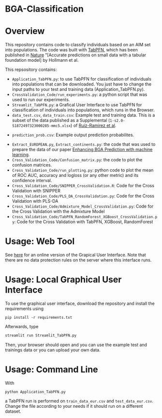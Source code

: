 # BGA-Classification

# Overview

This repository contains code to classify individuals based on an AIM set into populations. The code was built with [TabPFN](https://github.com/PriorLabs/tabpfn#-license), which has been published in [Nature]() "[Accurate predictions on small data with a tabular foundation model] by Hollmann et al.  <br>

This repsository contains:

* `Application_TabPFN.py`: to use TabPFN for classification of individuals into populations that can be downloaded. You just have to change the input paths to your test and training data (Application_TabPFN.py).
* `CrossValidation_Code/run_experiments.py`: a python script that was used to run our experiments.
* `Streamlit_TabPFN.py`: a  Grafical User Interface to use TabPFN for classification of individuals into populations, which runs in the Browser.  
* `data_test.csv`, `data_train.csv`: Example test and training data. This is a subset of the data published as a Supplemental (`1-s2.0-S1872497323000285-mmc5.xlsx`) of [Ruiz-Ramirez et al](https://pubmed.ncbi.nlm.nih.gov/36917866/).
- `prediction_prob.csv`: Example output prediction probabilites. <br>
* `Extract_EUROPEAN.py`, `Extract_continents.py`: the code that was used to prepare the data of our paper [Enhancing BGA Prediction with machine learning](xxx).
* `Cross_Validation_Code/Confusion_matrix.py`: the code to plot the confusion matrices. 
* `Cross_Validation_Code/run_plotting.py`: python code to plot the mean of ROC AUC, accuracy and logloss (or any other metric) and its confidence interval.
* `Cross_Validation_Code/SNIPPER_CrossValidation.R`: Code for the Cross Validation with SNIPPER
* `Cross_Validation_Code/PLS_DA_CrossValidation.py`: Code for the Cross Validation with PLS-DA
* `Cross_Validation_Code/Admixture_Model_CrossValidation.py`:  Code for the Cross Validation with the Admixture Model
* `Cross_Validation_Code/TabPFN_RandomForest_XGBoost_CrossValidation.py`:  Code for the Cross Validation with TabPFN, XGBoost, RandomForest


# Usage: Web Tool

See [here](https://bga-classification-xjmafspgoed8xh65fyfddh.streamlit.app/) for an online version of the Grapical User Interface. Note that there are no data protection rules on the server where this interface runs.

# Usage: Local Graphical User Interface

To use the graphical user interface, download the repository and install the requirements using
```
pip install -r requirements.txt
```
Afterwards, type
```bash
streamlit run Streamlit_TabPFN.py
```

Then, your browser should open and you can use the example test and trainings data or you can upload your own data. <br>

# Usage: Command Line

With
```
python Application_TabPFN.py
```
a TabPFN run is performed on `train_data_eur.csv` and `test_data_eur.csv`. Change the file according to your needs if it should run on a different dataset.
